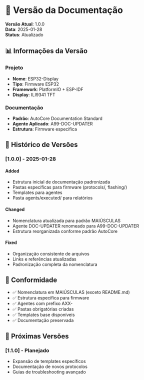 # 📌 Versão da Documentação

**Versão Atual**: 1.0.0  
**Data**: 2025-01-28  
**Status**: Atualizado  

## 📊 Informações da Versão

### Projeto
- **Nome**: ESP32-Display
- **Tipo**: Firmware ESP32
- **Framework**: PlatformIO + ESP-IDF
- **Display**: ILI9341 TFT

### Documentação
- **Padrão**: AutoCore Documentation Standard
- **Agente Aplicado**: A99-DOC-UPDATER
- **Estrutura**: Firmware específica

## 📝 Histórico de Versões

### [1.0.0] - 2025-01-28
#### Added
- Estrutura inicial de documentação padronizada
- Pastas específicas para firmware (protocols/, flashing/)
- Templates para agentes
- Pasta agents/executed/ para relatórios

#### Changed
- Nomenclatura atualizada para padrão MAIÚSCULAS
- Agente DOC-UPDATER renomeado para A99-DOC-UPDATER
- Estrutura reorganizada conforme padrão AutoCore

#### Fixed
- Organização consistente de arquivos
- Links e referências atualizadas
- Padronização completa da nomenclatura

## 🎯 Conformidade

- ✅ Nomenclatura em MAIÚSCULAS (exceto README.md)
- ✅ Estrutura específica para firmware
- ✅ Agentes com prefixo AXX-
- ✅ Pastas obrigatórias criadas
- ✅ Templates base disponíveis
- ✅ Documentação preservada

## 📖 Próximas Versões

### [1.1.0] - Planejado
- Expansão de templates específicos
- Documentação de novos protocolos
- Guias de troubleshooting avançado